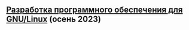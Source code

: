 ## [Разработка программного обеспечения для GNU/Linux](https://www.uneex.ru/LecturesCMC/LinuxApplicationDevelopment2023) (осень 2023)

